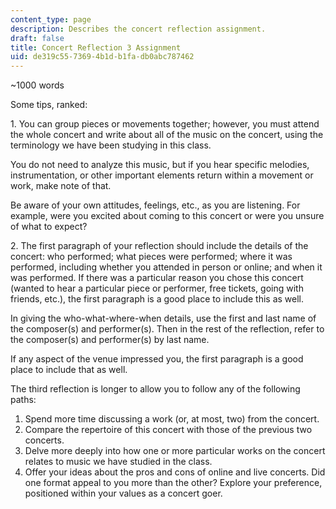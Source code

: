 ```yaml
---
content_type: page
description: Describes the concert reflection assignment.
draft: false
title: Concert Reflection 3 Assignment
uid: de319c55-7369-4b1d-b1fa-db0abc787462
---
```

~1000 words

Some tips, ranked:

1\. You can group pieces or movements together; however, you must attend the whole concert and write about all of the music on the concert, using the terminology we have been studying in this class.

You do not need to analyze this music, but if you hear specific melodies, instrumentation, or other important elements return within a movement or work, make note of that.

Be aware of your own attitudes, feelings, etc., as you are listening. For example, were you excited about coming to this concert or were you unsure of what to expect?

2\. The first paragraph of your reflection should include the details of the concert: who performed; what pieces were performed; where it was performed, including whether you attended in person or online; and when it was performed. If there was a particular reason you chose this concert (wanted to hear a particular piece or performer, free tickets, going with friends, etc.), the first paragraph is a good place to include this as well.

In giving the who-what-where-when details, use the first and last name of the composer(s) and performer(s). Then in the rest of the reflection, refer to the composer(s) and performer(s) by last name. 

If any aspect of the venue impressed you, the first paragraph is a good place to include that as well.

The third reflection is longer to allow you to follow any of the following paths:

1. Spend more time discussing a work (or, at most, two) from the concert.
2. Compare the repertoire of this concert with those of the previous two concerts.
3. Delve more deeply into how one or more particular works on the concert relates to music we have studied in the class.
4. Offer your ideas about the pros and cons of online and live concerts. Did one format appeal to you more than the other? Explore your preference, positioned within your values as a concert goer.